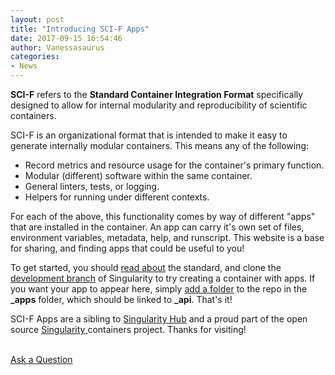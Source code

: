 ```yaml
---
layout: post
title: "Introducing SCI-F Apps"
date: 2017-09-15 16:54:46
author: Vanessasaurus
categories:
- News
---
```


<b>SCI-F</b> refers to the <b>Standard Container Integration Format</b> specifically designed to allow for internal
modularity and reproducibility of scientific containers.

<!--more--> 

<p>SCI-F is an organizational format that is intended to make it easy to generate internally modular containers. This means any of the following:

<ul class="list">
  <li>Record metrics and resource usage for the container's primary function.</li>
  <li>Modular (different) software within the same container.</li>
  <li>General linters, tests, or logging.</li>
  <li>Helpers for running under different contexts.</li>
</ul>

<p>For each of the above, this functionality comes by way of different "apps" that are installed in the container. An app can carry it's own set of files, environment variables, metadata, help, and runscript. This website is a base for sharing, and finding apps that could be useful to you!</p>
<p>To get started, you should <a href="https://docs.google.com/document/d/1k0I1M1BIR1aqGxVVJrow_Gj3T8BXHco-oqnreYKuxL8/edit#" target="_blank">read about</a> the standard, and clone the <a href="" target="_blank">development branch</a> of Singularity to try creating a container with apps. If you want your app to appear here, simply <a href="https://www.github.com/containers-ftw/containers-ftw.gitub.io" target="_blank">add a folder</a> to the repo in the <strong>_apps</strong> folder, which should be linked to <strong>_api</strong>. That's it!</p>
<p>SCI-F Apps are a sibling to <a href="https://www.singularity-hub.org" target="_blank">Singularity Hub</a> and a proud part of the open source <a href="https://singularityware.github.io" target="_blank">Singularity </a> containers project. Thanks for visiting!</p>
<p><br/><a href="https://www.github.com/containers-ftw/containers-ftw.github.io/issues" class="btn btn-theme">Ask a Question</a></p>

